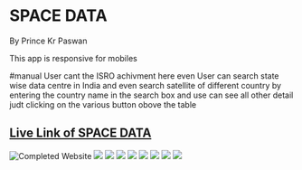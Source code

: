 # SPACE DATA

By Prince Kr Paswan

This app is responsive for mobiles 

#manual
User cant the ISRO achivment here even User can search 
state wise data centre in India and even search satellite 
of different country by entering the country name in the search box
and use can see all other detail judt clicking on the various button 
obove the table 

## [Live Link of SPACE DATA](https://prince-space.netlify.app/)


![Completed Website](./img/F1.png)
![](./img/F2.png)
![](./img/F3.png)
![](./img/F4.png)
![](./img/F5.png)
![](./img/F6.png)
![](./img/F7.png)
![](./img/F8.png)
![](./img/F9.png)

